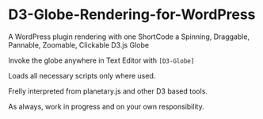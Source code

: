 # D3-Globe-Rendering-for-WordPress
A WordPress plugin rendering with one ShortCode a Spinning, Draggable, Pannable, Zoomable, Clickable D3.js Globe

Invoke the globe anywhere in Text Editor with `[D3-Globe]`

Loads all necessary scripts only where used.

Frelly interpreted from planetary.js and other D3 based tools.

As always, work in progress and on your own responsibility.
